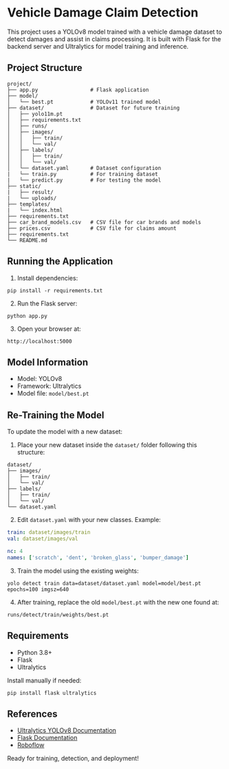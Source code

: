 # Vehicle Damage Claim Detection

This project uses a YOLOv8 model trained with a vehicle damage dataset to detect damages and assist in claims processing. It is built with Flask for the backend server and Ultralytics for model training and inference.

## Project Structure

```
project/
├── app.py                 # Flask application
├── model/
│   └── best.pt            # YOLOv11 trained model
├── dataset/               # Dataset for future training
│   ├── yolo11m.pt   
│   ├── requirements.txt   
│   ├── runs/
│   ├── images/
│   │   ├── train/
│   │   └── val/
│   ├── labels/
│   │   ├── train/
│   │   └── val/
│   └── dataset.yaml       # Dataset configuration
|   └── train.py           # For training dataset
|   └── predict.py         # For testing the model
├── static/
|   ├── result/
|   └── uploads/  
├── templates/
|   └── index.html  
├── requirements.txt
├── car_brand_models.csv   # CSV file for car brands and models
├── prices.csv             # CSV file for claims amount
├── requirements.txt
└── README.md
```

## Running the Application

1. Install dependencies:

```
pip install -r requirements.txt
```

2. Run the Flask server:

```
python app.py
```

3. Open your browser at:

```
http://localhost:5000
```

## Model Information

- Model: YOLOv8
- Framework: Ultralytics
- Model file: `model/best.pt`

## Re-Training the Model

To update the model with a new dataset:

1. Place your new dataset inside the `dataset/` folder following this structure:

```
dataset/
├── images/
│   ├── train/
│   └── val/
├── labels/
│   ├── train/
│   └── val/
└── dataset.yaml
```

2. Edit `dataset.yaml` with your new classes. Example:

```yaml
train: dataset/images/train
val: dataset/images/val

nc: 4
names: ['scratch', 'dent', 'broken_glass', 'bumper_damage']
```

3. Train the model using the existing weights:

```
yolo detect train data=dataset/dataset.yaml model=model/best.pt epochs=100 imgsz=640
```

4. After training, replace the old `model/best.pt` with the new one found at:

```
runs/detect/train/weights/best.pt
```

## Requirements

- Python 3.8+
- Flask
- Ultralytics

Install manually if needed:

```
pip install flask ultralytics
```

## References

- [Ultralytics YOLOv8 Documentation](https://docs.ultralytics.com/)
- [Flask Documentation](https://flask.palletsprojects.com/)
- [Roboflow](https://roboflow.com/)

Ready for training, detection, and deployment!

